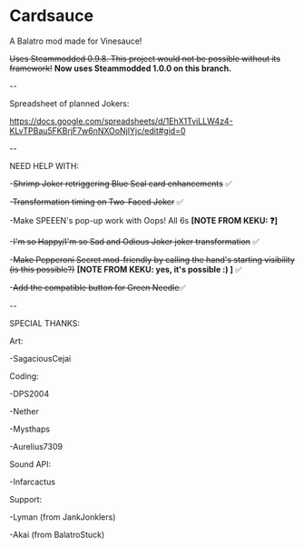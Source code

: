 # Cardsauce
A Balatro mod made for Vinesauce!

~~Uses Steammodded 0.9.8. This project would not be possible without its framework!~~
**Now uses Steammodded 1.0.0 on this branch.**

--

Spreadsheet of planned Jokers:

https://docs.google.com/spreadsheets/d/1EhX1TviLLW4z4-KLvTPBau5FKBrjF7w6nNXOoNjIYjc/edit#gid=0

--

NEED HELP WITH:

-~~Shrimp Joker retriggering Blue Seal card enhancements~~ ✅

-~~Transformation timing on Two-Faced Joker~~ ✅

-Make SPEEEN's pop-up work with Oops! All 6s **[NOTE FROM KEKU: ❓]**

-~~I'm so Happy/I'm so Sad and Odious Joker joker transformation~~ ✅

-~~Make Pepperoni Secret mod-friendly by calling the hand's starting visibility (is this possible?)~~ **[NOTE FROM KEKU: yes, it's possible :) ]** ✅

-~~Add the compatible button for Green Needle~~✅

--

SPECIAL THANKS:

Art:

-SagaciousCejai

Coding:

-DPS2004

-Nether

-Mysthaps

-Aurelius7309

Sound API:

-Infarcactus

Support:

-Lyman (from JankJonklers)

-Akai (from BalatroStuck)
